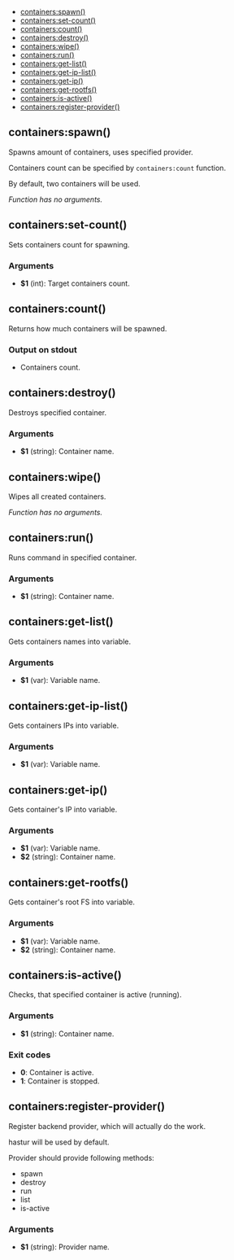 
* [containers:spawn()](#containersspawn)
* [containers:set-count()](#containerssetcount)
* [containers:count()](#containerscount)
* [containers:destroy()](#containersdestroy)
* [containers:wipe()](#containerswipe)
* [containers:run()](#containersrun)
* [containers:get-list()](#containersgetlist)
* [containers:get-ip-list()](#containersgetiplist)
* [containers:get-ip()](#containersgetip)
* [containers:get-rootfs()](#containersgetrootfs)
* [containers:is-active()](#containersisactive)
* [containers:register-provider()](#containersregisterprovider)


## containers:spawn()

Spawns amount of containers, uses specified provider.

Containers count can be specified by `containers:count` function.

By default, two containers will be used.

_Function has no arguments._

## containers:set-count()

Sets containers count for spawning.

### Arguments

* **$1** (int): Target containers count.

## containers:count()

Returns how much containers will be spawned.

### Output on stdout

* Containers count.

## containers:destroy()

Destroys specified container.

### Arguments

* **$1** (string): Container name.

## containers:wipe()

Wipes all created containers.

_Function has no arguments._

## containers:run()

Runs command in specified container.

### Arguments

* **$1** (string): Container name.

## containers:get-list()

Gets containers names into variable.

### Arguments

* **$1** (var): Variable name.

## containers:get-ip-list()

Gets containers IPs into variable.

### Arguments

* **$1** (var): Variable name.

## containers:get-ip()

Gets container's IP into variable.

### Arguments

* **$1** (var): Variable name.
* **$2** (string): Container name.

## containers:get-rootfs()

Gets container's root FS into variable.

### Arguments

* **$1** (var): Variable name.
* **$2** (string): Container name.

## containers:is-active()

Checks, that specified container is active (running).

### Arguments

* **$1** (string): Container name.

### Exit codes

* **0**: Container is active.
* **1**: Container is stopped.

## containers:register-provider()

Register backend provider, which will actually do the work.

hastur will be used by default.

Provider should provide following methods:
* spawn
* destroy
* run
* list
* is-active

### Arguments

* **$1** (string): Provider name.

